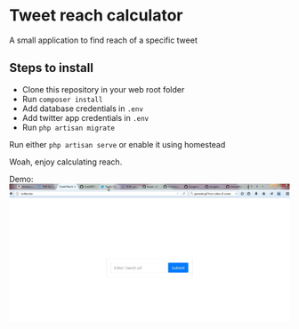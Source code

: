 # Tweet reach calculator
A small application to find reach of a specific tweet

## Steps to install
* Clone this repository in your web root folder
* Run `composer install`
* Add database credentials in `.env`
* Add twitter app credentials in `.env`
* Run `php artisan migrate`

Run either `php artisan serve` or enable it using homestead

Woah, enjoy calculating reach.

Demo: 
![demo gif](https://github.com/moiz2050/tweet-reach/blob/master/tweet-reach-demo.gif "Demo gif")